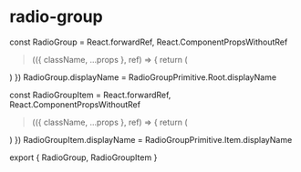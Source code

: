 # radio-group

const RadioGroup = React.forwardRef,
  React.ComponentPropsWithoutRef
>(({ className, ...props }, ref) => {
  return (
    
  )
})
RadioGroup.displayName = RadioGroupPrimitive.Root.displayName

const RadioGroupItem = React.forwardRef,
  React.ComponentPropsWithoutRef
>(({ className, ...props }, ref) => {
  return (
    
      
        


    
  )
})
RadioGroupItem.displayName = RadioGroupPrimitive.Item.displayName

export { RadioGroup, RadioGroupItem }